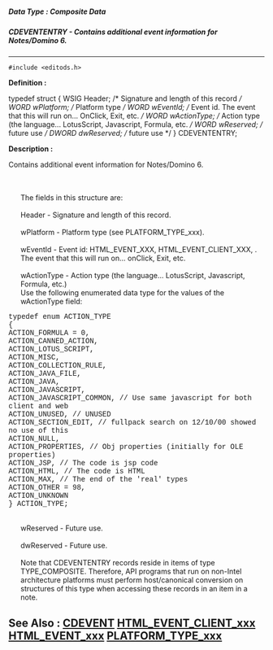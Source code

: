 ##### Data Type : Composite Data
##### CDEVENTENTRY - Contains additional event information for Notes/Domino 6.
---
```
#include <editods.h>
```

**Definition :**

typedef struct {
 WSIG Header;  /* Signature and length of this record */
 WORD wPlatform;  /* Platform type */
 WORD wEventId;  /* Event id. The event that this will run on... OnClick, Exit, 
etc. */
 WORD wActionType; /* Action type (the language... LotusScript, Javascript, 
Formula, etc. */
 WORD wReserved;  /* future use */
 DWORD dwReserved;  /* future use */
} CDEVENTENTRY;

**Description :**

Contains additional event information for Notes/Domino 6.
<ul><br>
<br>
The fields in this structure are:<br>
<br>
    Header - Signature and length of this record.<br>
    <br>
    wPlatform - Platform type (see PLATFORM_TYPE_xxx).<br>
<br>
    wEventId - Event id:   HTML_EVENT_XXX, HTML_EVENT_CLIENT_XXX, . The event that this will run on... onClick, Exit, etc. <br>
<br>
    wActionType - Action type (the language... LotusScript, Javascript, Formula, etc.)<br>
	Use the following enumerated data type for the values of the wActionType field:<br>
	</ul>
<font face="Courier">typedef enum ACTION_TYPE</font><br>
<font face="Courier">	{</font><br>
<font face="Courier">	ACTION_FORMULA = 0,</font><br>
<font face="Courier">	ACTION_CANNED_ACTION,</font><br>
<font face="Courier">	ACTION_LOTUS_SCRIPT,</font><br>
<font face="Courier">	ACTION_MISC,</font><br>
<font face="Courier">	ACTION_COLLECTION_RULE,</font><br>
<font face="Courier">	ACTION_JAVA_FILE,</font><br>
<font face="Courier">	ACTION_JAVA,</font><br>
<font face="Courier">	ACTION_JAVASCRIPT,</font><br>
<font face="Courier">	ACTION_JAVASCRIPT_COMMON, // Use same javascript for both client and web</font><br>
<font face="Courier">	ACTION_UNUSED,            // UNUSED</font><br>
<font face="Courier">	ACTION_SECTION_EDIT,      // fullpack search on 12/10/00 showed no use of this</font><br>
<font face="Courier">	ACTION_NULL, </font><br>
<font face="Courier">	ACTION_PROPERTIES,        // Obj properties (initially for OLE properties)</font><br>
<font face="Courier">	ACTION_JSP,               // The code is jsp code</font><br>
<font face="Courier">	ACTION_HTML,			  // The code is HTML</font><br>
<font face="Courier">	ACTION_MAX,               // The end of the 'real' types</font><br>
<font face="Courier">	ACTION_OTHER = 98,</font><br>
<font face="Courier">	ACTION_UNKNOWN</font><br>
<font face="Courier">	} ACTION_TYPE;</font>
<ul><br>
    wReserved - Future use.<br>
<br>
    dwReserved - Future use.<br>
<br>
Note that CDEVENTENTRY records reside in items of type TYPE_COMPOSITE. Therefore, API programs that run on non-Intel architecture platforms must perform host/canonical conversion on structures of this type when accessing these records in an item in a note.</ul>



**See Also :**
[CDEVENT](/domino-c-api-docs/reference/Data/CDEVENT)
[HTML_EVENT_CLIENT_xxx](/domino-c-api-docs/reference/Symb/HTML_EVENT_CLIENT_xxx)
[HTML_EVENT_xxx](/domino-c-api-docs/reference/Symb/HTML_EVENT_xxx)
[PLATFORM_TYPE_xxx](/domino-c-api-docs/reference/Symb/PLATFORM_TYPE_xxx)
---
